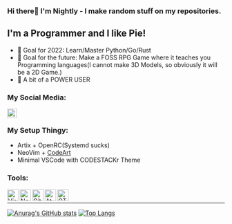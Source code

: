 ### Hi there👋 I'm Nightly - I make random stuff on my repositories.
## I'm a Programmer and I like Pie!
- 🥅 Goal for 2022: Learn/Master Python/Go/Rust<br />
- 🥅 Goal for the future: Make a FOSS RPG Game where it teaches you Programming languages(I cannot make 3D Models, so obviously it will be a 2D Game.)<br />
- 🐧 A bit of a POWER USER

### My Social Media:
[<img align="left" alt="Piez | Twitter" width="22px" src="https://cdn.jsdelivr.net/npm/simple-icons@v3/icons/twitter.svg" />](https://twitter.com/piewith_z)
<br />

### My Setup Thingy:
- Artix + OpenRC(Systemd sucks)
- NeoVim + [CodeArt](https://github.com/artart222/codeart)
- Minimal VSCode with CODESTACKr Theme

### Tools:

[<img align="left" src="https://user-images.githubusercontent.com/64570731/109303367-45a2d600-786d-11eb-9547-9bb882199360.png" alt="Visual Studio Code(VSCode)" width="26px">](https://code.visualstudio.com)
[<img align="left" src="https://user-images.githubusercontent.com/84755426/141926123-aa1e074a-882a-43ed-b1a5-c6447d66ccc2.png" alt="NeoVim" width="26px">](https://neovim.io/)
[<img align="left" src="https://user-images.githubusercontent.com/84755426/141926841-18adfcd5-3dca-44fb-876b-e87e4c3a74c3.png" alt="Git" width="26px">](https://git-scm.com/)
[<img align="left" src="https://user-images.githubusercontent.com/84755426/141926836-1195125b-9a70-4cb2-a438-ca5f88f30626.png" alt="Atom" width="26px">](https://atom.io/)
[<img align="left" src="https://cdn.shopify.com/s/files/1/0099/4220/4513/products/QtInstaller-256_550x825.png?v=1599810320" alt="QTCreator" width="26px">](https://www.qt.io/product/development-tools)
<br>
** **

[![Anurag's GitHub stats](https://github-readme-stats.vercel.app/api?username=NightlyPie&show_icons=true&theme=radical)](https://github.com/anuraghazra/github-readme-stats)
[![Top Langs](https://github-readme-stats.vercel.app/api/top-langs/?username=anuraghazra&layout=compact&theme=radical)](https://github.com/anuraghazra/github-readme-stats)
